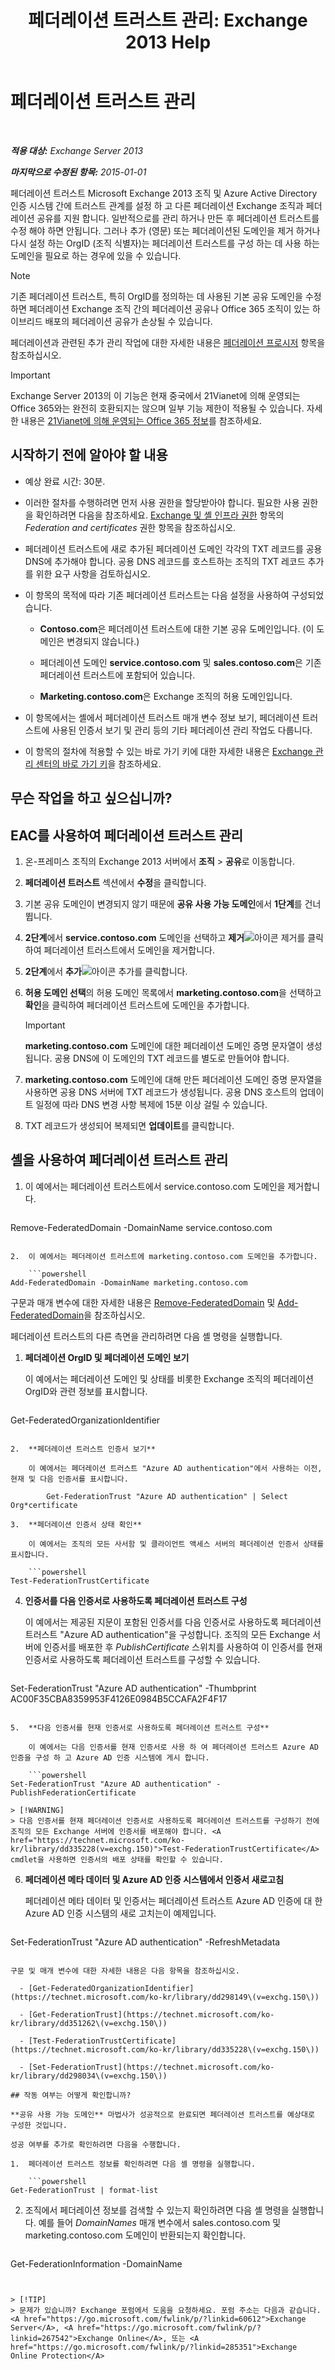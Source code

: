﻿---
title: '페더레이션 트러스트 관리: Exchange 2013 Help'
TOCTitle: 페더레이션 트러스트 관리
ms:assetid: 0439839f-2052-4bc9-9d30-aa6e7d51b733
ms:mtpsurl: https://technet.microsoft.com/ko-kr/library/JJ673036(v=EXCHG.150)
ms:contentKeyID: 50482400
ms.date: 05/22/2018
mtps_version: v=EXCHG.150
ms.translationtype: MT
---

# 페더레이션 트러스트 관리

 

_**적용 대상:** Exchange Server 2013_

_**마지막으로 수정된 항목:** 2015-01-01_

페더레이션 트러스트 Microsoft Exchange 2013 조직 및 Azure Active Directory 인증 시스템 간에 트러스트 관계를 설정 하 고 다른 페더레이션 Exchange 조직과 페더레이션 공유를 지원 합니다. 일반적으로를 관리 하거나 만든 후 페더레이션 트러스트를 수정 해야 하면 안됩니다. 그러나 추가 (영문) 또는 페더레이션된 도메인을 제거 하거나 다시 설정 하는 OrgID (조직 식별자)는 페더레이션 트러스트를 구성 하는 데 사용 하는 도메인을 필요로 하는 경우에 있을 수 있습니다.


> [!NOTE]
> 기존 페더레이션 트러스트, 특히 OrgID를 정의하는 데 사용된 기본 공유 도메인을 수정하면 페더레이션 Exchange 조직 간의 페더레이션 공유나 Office 365 조직이 있는 하이브리드 배포의 페더레이션 공유가 손상될 수 있습니다.



페더레이션과 관련된 추가 관리 작업에 대한 자세한 내용은 [페더레이션 프로시저](federation-procedures-exchange-2013-help.md) 항목을 참조하십시오.


> [!IMPORTANT]
> Exchange Server 2013의 이 기능은 현재 중국에서 21Vianet에 의해 운영되는 Office 365와는 완전히 호환되지는 않으며 일부 기능 제한이 적용될 수 있습니다. 자세한 내용은 <A href="https://go.microsoft.com/fwlink/?linkid=313640">21Vianet에 의해 운영되는 Office 365 정보</A>를 참조하세요.



## 시작하기 전에 알아야 할 내용

  - 예상 완료 시간: 30분.

  - 이러한 절차를 수행하려면 먼저 사용 권한을 할당받아야 합니다. 필요한 사용 권한을 확인하려면 다음을 참조하세요. [Exchange 및 셸 인프라 권한](exchange-and-shell-infrastructure-permissions-exchange-2013-help.md) 항목의 *Federation and certificates* 권한 항목을 참조하십시오.

  - 페더레이션 트러스트에 새로 추가된 페더레이션 도메인 각각의 TXT 레코드를 공용 DNS에 추가해야 합니다. 공용 DNS 레코드를 호스트하는 조직의 TXT 레코드 추가를 위한 요구 사항을 검토하십시오.

  - 이 항목의 목적에 따라 기존 페더레이션 트러스트는 다음 설정을 사용하여 구성되었습니다.
    
      - **Contoso.com**은 페더레이션 트러스트에 대한 기본 공유 도메인입니다. (이 도메인은 변경되지 않습니다.)
    
      - 페더레이션 도메인 **service.contoso.com** 및 **sales.contoso.com**은 기존 페더레이션 트러스트에 포함되어 있습니다.
    
      - **Marketing.contoso.com**은 Exchange 조직의 허용 도메인입니다.

  - 이 항목에서는 셸에서 페더레이션 트러스트 매개 변수 정보 보기, 페더레이션 트러스트에 사용된 인증서 보기 및 관리 등의 기타 페더레이션 관리 작업도 다룹니다.

  - 이 항목의 절차에 적용할 수 있는 바로 가기 키에 대한 자세한 내용은 [Exchange 관리 센터의 바로 가기 키](keyboard-shortcuts-in-the-exchange-admin-center-exchange-online-protection-help.md)을 참조하세요.

## 무슨 작업을 하고 싶으십니까?

## EAC를 사용하여 페더레이션 트러스트 관리

1.  온-프레미스 조직의 Exchange 2013 서버에서 **조직** \> **공유**로 이동합니다.

2.  **페더레이션 트러스트** 섹션에서 **수정**을 클릭합니다.

3.  기본 공유 도메인이 변경되지 않기 때문에 **공유 사용 가능 도메인**에서 **1단계**를 건너뜁니다.

4.  **2단계**에서 **service.contoso.com** 도메인을 선택하고 **제거**![아이콘 제거](images/Dd362328.479b6ced-8d64-4277-a725-f17fea202b28(EXCHG.150).gif "아이콘 제거")를 클릭하여 페더레이션 트러스트에서 도메인을 제거합니다.

5.  **2단계**에서 **추가**![아이콘 추가](images/JJ218640.c1e75329-d6d7-4073-a27d-498590bbb558(EXCHG.150).gif "아이콘 추가")를 클릭합니다.

6.  **허용 도메인 선택**의 허용 도메인 목록에서 **marketing.contoso.com**을 선택하고 **확인**을 클릭하여 페더레이션 트러스트에 도메인을 추가합니다.
    

    > [!IMPORTANT]
    > <STRONG>marketing.contoso.com</STRONG> 도메인에 대한 페더레이션 도메인 증명 문자열이 생성됩니다. 공용 DNS에 이 도메인의 TXT 레코드를 별도로 만들어야 합니다.



7.  **marketing.contoso.com** 도메인에 대해 만든 페더레이션 도메인 증명 문자열을 사용하면 공용 DNS 서버에 TXT 레코드가 생성됩니다. 공용 DNS 호스트의 업데이트 일정에 따라 DNS 변경 사항 복제에 15분 이상 걸릴 수 있습니다.

8.  TXT 레코드가 생성되어 복제되면 **업데이트**를 클릭합니다.

## 셸을 사용하여 페더레이션 트러스트 관리

1.  이 예에서는 페더레이션 트러스트에서 service.contoso.com 도메인을 제거합니다.
    
    ```powershell
Remove-FederatedDomain -DomainName service.contoso.com
```

2.  이 예에서는 페더레이션 트러스트에 marketing.contoso.com 도메인을 추가합니다.
    
    ```powershell
Add-FederatedDomain -DomainName marketing.contoso.com
```

구문과 매개 변수에 대한 자세한 내용은 [Remove-FederatedDomain](https://technet.microsoft.com/ko-kr/library/dd298128\(v=exchg.150\)) 및 [Add-FederatedDomain](https://technet.microsoft.com/ko-kr/library/dd351208\(v=exchg.150\))을 참조하십시오.

페더레이션 트러스트의 다른 측면을 관리하려면 다음 셸 명령을 실행합니다.

1.  **페더레이션 OrgID 및 페더레이션 도메인 보기**
    
    이 예에서는 페더레이션 도메인 및 상태를 비롯한 Exchange 조직의 페더레이션 OrgID와 관련 정보를 표시합니다.
    
    ```powershell
Get-FederatedOrganizationIdentifier
```

2.  **페더레이션 트러스트 인증서 보기**
    
    이 예에서는 페더레이션 트러스트 "Azure AD authentication"에서 사용하는 이전, 현재 및 다음 인증서를 표시합니다.
    
        Get-FederationTrust "Azure AD authentication" | Select Org*certificate

3.  **페더레이션 인증서 상태 확인**
    
    이 예에서는 조직의 모든 사서함 및 클라이언트 액세스 서버의 페더레이션 인증서 상태를 표시합니다.
    
    ```powershell
Test-FederationTrustCertificate
```

4.  **인증서를 다음 인증서로 사용하도록 페더레이션 트러스트 구성**
    
    이 예에서는 제공된 지문이 포함된 인증서를 다음 인증서로 사용하도록 페더레이션 트러스트 "Azure AD authentication"을 구성합니다. 조직의 모든 Exchange 서버에 인증서를 배포한 후 *PublishCertificate* 스위치를 사용하여 이 인증서를 현재 인증서로 사용하도록 페더레이션 트러스트를 구성할 수 있습니다.
    
    ```powershell
Set-FederationTrust "Azure AD authentication" -Thumbprint AC00F35CBA8359953F4126E0984B5CCAFA2F4F17
```

5.  **다음 인증서를 현재 인증서로 사용하도록 페더레이션 트러스트 구성**
    
    이 예에서는 다음 인증서를 현재 인증서로 사용 하 여 페더레이션 트러스트 Azure AD 인증을 구성 하 고 Azure AD 인증 시스템에 게시 합니다.
    
    ```powershell
Set-FederationTrust "Azure AD authentication" -PublishFederationCertificate
```
    

    > [!WARNING]
    > 다음 인증서를 현재 페더레이션 인증서로 사용하도록 페더레이션 트러스트를 구성하기 전에 조직의 모든 Exchange 서버에 인증서를 배포해야 합니다. <A href="https://technet.microsoft.com/ko-kr/library/dd335228(v=exchg.150)">Test-FederationTrustCertificate</A> cmdlet을 사용하면 인증서의 배포 상태를 확인할 수 있습니다.



6.  **페더레이션 메타 데이터 및 Azure AD 인증 시스템에서 인증서 새로고침**
    
    페더레이션 메타 데이터 및 인증서는 페더레이션 트러스트 Azure AD 인증에 대 한 Azure AD 인증 시스템의 새로 고치는이 예제입니다.
    
    ```powershell
Set-FederationTrust "Azure AD authentication" -RefreshMetadata
```

구문 및 매개 변수에 대한 자세한 내용은 다음 항목을 참조하십시오.

  - [Get-FederatedOrganizationIdentifier](https://technet.microsoft.com/ko-kr/library/dd298149\(v=exchg.150\))

  - [Get-FederationTrust](https://technet.microsoft.com/ko-kr/library/dd351262\(v=exchg.150\))

  - [Test-FederationTrustCertificate](https://technet.microsoft.com/ko-kr/library/dd335228\(v=exchg.150\))

  - [Set-FederationTrust](https://technet.microsoft.com/ko-kr/library/dd298034\(v=exchg.150\))

## 작동 여부는 어떻게 확인합니까?

**공유 사용 가능 도메인** 마법사가 성공적으로 완료되면 페더레이션 트러스트를 예상대로 구성한 것입니다.

성공 여부를 추가로 확인하려면 다음을 수행합니다.

1.  페더레이션 트러스트 정보를 확인하려면 다음 셸 명령을 실행합니다.
    
    ```powershell
Get-FederationTrust | format-list
```

2.  조직에서 페더레이션 정보를 검색할 수 있는지 확인하려면 다음 셸 명령을 실행합니다. 예를 들어 *DomainNames* 매개 변수에서 sales.contoso.com 및 marketing.contoso.com 도메인이 반환되는지 확인합니다.
    
    ```powershell
Get-FederationInformation -DomainName <your primary sharing domain>
```


> [!TIP]
> 문제가 있습니까? Exchange 포럼에서 도움을 요청하세요. 포럼 주소는 다음과 같습니다. <A href="https://go.microsoft.com/fwlink/p/?linkid=60612">Exchange Server</A>, <A href="https://go.microsoft.com/fwlink/p/?linkid=267542">Exchange Online</A>, 또는 <A href="https://go.microsoft.com/fwlink/p/?linkid=285351">Exchange Online Protection</A>


